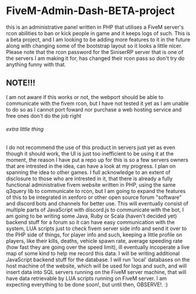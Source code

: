# FiveM-Admin-Dash-BETA-project
this is an administrative panel written in PHP that utilises a FiveM server's rcon abilities to ban or kick people in game and it keeps logs of such. This is a beta project, and I am looking to be adding more features to it in the future along with changing some of the bootstrap layout so it looks a little nicer.  Please note that the rcon password for the SiniserRP server that is one of the servers I am making it for, has changed their rcon pass so don't try do anything funny with that. 
## NOTE!!!
I am not aware if this works or not, the webport should be able to communicate with the fivem rcon, but I have not tested it yet as I am unable to do so as I cannot port foward nor purchase a web hosting service and free ones don't do the job right

###### extra little thing

I do not recommend the use of this product in servers just yet as even though it should work, the UI is just too inefficient to be using it at the moment, the reason I have put a repo up for this is so a few servers owners that are intrested in the idea, can have a look at my progress. I plan on spanning the idea to other games. I full acknowledge to an extent of disclosure to those who are intrested in it, that there is already a fully functional administrative fivem website written in PHP, using the same q3query lib to communicate to rcon, but I am going to expand the features of this to be integrated in xenforo or other open source forum "software" and discord bots and channels for better use. This will eventually consist of multiple parts of JavaScript with discord.js to communicate with the bot, I am going to be writing some Java, Ruby or Scala (haven't decided yet) backend stuff for a forum so it can have easy communication with the system, LUA scripts just to check fivem server side info and send it over to the PHP side of things, for player info and such, keeping a little profile on players, like their kills, deaths, vehicle spawn rate, average speeding rate (how fast they are going over the speed limit), ill eventually incoperate a live map of some kind to help me record this data. I will be writing additional JavaScript backend stuff for the database. I will run 'local' databases on the host machine of the website, which will be used for logs and such, and will insert data into SQL servers running on the FiveM server machine, that will have data retrievable by LUA scripts running on FiveM server. I am expecting everything to be done soon!, but until then, OBSERVE!. :)


